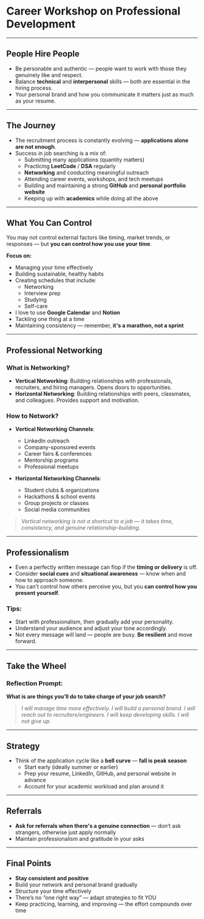 # Career Workshop on Professional Development

---

## People Hire People

- Be personable and authentic — people want to work with those they genuinely like and respect.
- Balance **technical** and **interpersonal** skills — both are essential in the hiring process.
- Your personal brand and how you communicate it matters just as much as your resume.

---

## The Journey

- The recruitment process is constantly evolving — **applications alone are not enough**.
- Success in job searching is a mix of:
  - Submitting many applications (quantity matters)
  - Practicing **LeetCode** / **DSA** regularly
  - **Networking** and conducting meaningful outreach
  - Attending career events, workshops, and tech meetups
  - Building and maintaining a strong **GitHub** and **personal portfolio website**
  - Keeping up with **academics** while doing all the above

---

## What You Can Control

You may not control external factors like timing, market trends, or responses — but **you can control how you use your time**.

**Focus on:**

- Managing your time effectively
- Building sustainable, healthy habits
- Creating schedules that include:
  - Networking
  - Interview prep
  - Studying
  - Self-care
- I love to use **Google Calendar** and **Notion**
- Tackling one thing at a time
- Maintaining consistency — remember, **it's a marathon, not a sprint**

---

## Professional Networking

### What is Networking?

- **Vertical Networking**: Building relationships with professionals, recruiters, and hiring managers. Opens doors to opportunities.
- **Horizontal Networking**: Building relationships with peers, classmates, and colleagues. Provides support and motivation.

### How to Network?

- **Vertical Networking Channels**:
  - LinkedIn outreach
  - Company-sponsored events
  - Career fairs & conferences
  - Mentorship programs
  - Professional meetups

- **Horizontal Networking Channels**:
  - Student clubs & organizations
  - Hackathons & school events
  - Group projects or classes
  - Social media communities

> _Vertical networking is not a shortcut to a job — it takes time, consistency, and genuine relationship-building._

---

## Professionalism

- Even a perfectly written message can flop if the **timing or delivery** is off.
- Consider **social cues** and **situational awareness** — know when and how to approach someone.
- You can’t control how others perceive you, but you **can control how you present yourself**.

### Tips:

- Start with professionalism, then gradually add your personality.
- Understand your audience and adjust your tone accordingly.
- Not every message will land — people are busy. **Be resilient** and move forward.

---

## Take the Wheel

### Reflection Prompt:  
**What is are things you’ll do to take charge of your job search?**

> _I will manage time more effectively._
> _I will build a personal brand._
> _I will reach out to recruiters/engineers._
> _I will keep developing skills._
> _I will not give up._

---

## Strategy

- Think of the application cycle like a **bell curve** — **fall is peak season**
  - Start early (ideally summer or earlier)
  - Prep your resume, LinkedIn, GitHub, and personal website in advance
  - Account for your academic workload and plan around it

---

## Referrals

- **Ask for referrals when there's a genuine connection** — don’t ask strangers, otherwise just apply normally
- Maintain professionalism and gratitude in your asks

---

## Final Points

- **Stay consistent and positive**
- Build your network and personal brand gradually
- Structure your time effectively
- There’s no “one right way” — adapt strategies to fit YOU
- Keep practicing, learning, and improving — the effort compounds over time